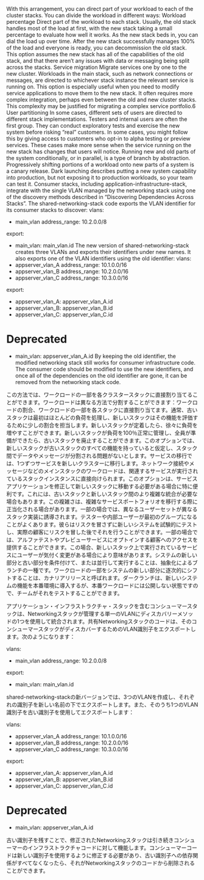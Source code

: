 With this arrangement, you can direct part of your workload to each of the cluster stacks. You can divide the workload in different ways: Workload percentage Direct part of the workload to each stack. Usually, the old stack handles most of the load at first, with the new stack taking a small percentage to evaluate how well it works. As the new stack beds in, you can dial the load up over time. After the new stack successfully manages 100% of the load and everyone is ready, you can decommission the old stack. This option assumes the new stack has all of the capabilities of the old stack, and that there aren’t any issues with data or messaging being split across the stacks. Service migration Migrate services one by one to the new cluster. Workloads in the main stack, such as network connections or messages, are directed to whichever stack instance the relevant service is running on. This option is especially useful when you need to modify service applications to move them to the new stack. It often requires more complex integration, perhaps even between the old and new cluster stacks. This complexity may be justified for migrating a complex service portfolio.6 User partitioning In some cases, different sets of users are directed to different stack implementations. Testers and internal users are often the first group. They can conduct exploratory tests and exercise the new system before risking “real” customers. In some cases, you might follow this by giving access to customers who opt-in to alpha testing or preview services. These cases make more sense when the service running on the new stack has changes that users will notice. Running new and old parts of the system conditionally, or in parallel, is a type of branch by abstraction. Progressively shifting portions of a workload onto new parts of a system is a canary release. Dark launching describes putting a new system capability into production, but not exposing it to production workloads, so your team can test it.
Consumer stacks, including application-infrastructure-stack, integrate with the single VLAN managed by the networking stack using one of the discovery methods described in “Discovering Dependencies Across Stacks”. The shared-networking-stack code exports the VLAN identifier for its consumer stacks to discover: vlans:
  - main_vlan
    address_range: 10.2.0.0/8

export:
  - main_vlan: main_vlan.id The new version of shared-networking-stack creates three VLANs and exports their identifiers under new names. It also exports one of the VLAN identifiers using the old identifier: vlans:
  - appserver_vlan_A
      address_range: 10.1.0.0/16
  - appserver_vlan_B
      address_range: 10.2.0.0/16
  - appserver_vlan_C
      address_range: 10.3.0.0/16

export:
  - appserver_vlan_A: appserver_vlan_A.id
  - appserver_vlan_B: appserver_vlan_B.id
  - appserver_vlan_C: appserver_vlan_C.id
  # Deprecated
  - main_vlan: appserver_vlan_A.id
By keeping the old identifier, the modified networking stack still works for consumer infrastructure code. The consumer code should be modified to use the new identifiers, and once all of the dependencies on the old identifier are gone, it can be removed from the networking stack code.

この方法では、ワークロードの一部を各クラスタースタックに直接割り当てることができます。ワークロードは異なる方法で分割することができます：ワークロードの割合、ワークロードの一部を各スタックに直接割り当てます。通常、古いスタックは最初はほとんどの負荷を処理し、新しいスタックはその機能を評価するために少しの割合を担当します。新しいスタックが定着したら、徐々に負荷を増やすことができます。新しいスタックが負荷を100％正常に管理し、全員が準備ができたら、古いスタックを廃止することができます。このオプションでは、新しいスタックが古いスタックのすべての機能を持っていると仮定し、スタック間でデータやメッセージが分割される問題がないとします。サービスの移行では、1つずつサービスを新しいクラスターに移行します。ネットワーク接続やメッセージなどのメインスタックのワークロードは、関連するサービスが実行されているスタックインスタンスに直接向けられます。このオプションは、サービスアプリケーションを修正して新しいスタックに移動する必要がある場合に特に便利です。これには、古いスタックと新しいスタック間のより複雑な統合が必要な場合もあります。この複雑さは、複雑なサービスポートフォリオを移行する際に正当化される場合があります。一部の場合では、異なるユーザーセットが異なるスタック実装に誘導されます。テスターや内部ユーザーが最初のグループになることがよくあります。彼らはリスクを冒さずに新しいシステムを試験的にテストし、実際の顧客にリスクを冒した後でそれを行うことができます。一部の場合では、アルファテストやプレビューサービスにオプトインする顧客へのアクセスを提供することができます。この場合、新しいスタック上で実行されているサービスにユーザーが気付く変更がある場合により意味があります。システムの新しい部分と古い部分を条件付けて、または並行して実行することは、抽象化によるブランチの一種です。ワークロードの一部をシステムの新しい部分に逐次的にシフトすることは、カナリアリリースと呼ばれます。ダークランチは、新しいシステムの機能を本番環境に導入するが、本番ワークロードには公開しない状態ですので、チームがそれをテストすることができます。

アプリケーション・インフラストラクチャ・スタックを含むコンシューマースタックは、Networkingスタックが管理する単一のVLANにディスカバリーメソッドの1つを使用して統合されます。共有Networkingスタックのコードは、そのコンシューマースタックがディスカバーするためのVLAN識別子をエクスポートします。次のようになります：

vlans:
  - main_vlan
    address_range: 10.2.0.0/8

export:
  - main_vlan: main_vlan.id

shared-networking-stackの新バージョンでは、3つのVLANを作成し、それぞれの識別子を新しい名前の下でエクスポートします。また、そのうち1つのVLAN識別子を古い識別子を使用してエクスポートします：

vlans:
  - appserver_vlan_A
      address_range: 10.1.0.0/16
  - appserver_vlan_B
      address_range: 10.2.0.0/16
  - appserver_vlan_C
      address_range: 10.3.0.0/16

export:
  - appserver_vlan_A: appserver_vlan_A.id
  - appserver_vlan_B: appserver_vlan_B.id
  - appserver_vlan_C: appserver_vlan_C.id
  # Deprecated
  - main_vlan: appserver_vlan_A.id

古い識別子を残すことで、修正されたNetworkingスタックは引き続きコンシューマーのインフラストラクチャコードに対して機能します。コンシューマーコードは新しい識別子を使用するように修正する必要があり、古い識別子への依存関係がすべてなくなったら、それがNetworkingスタックのコードから削除されることができます。